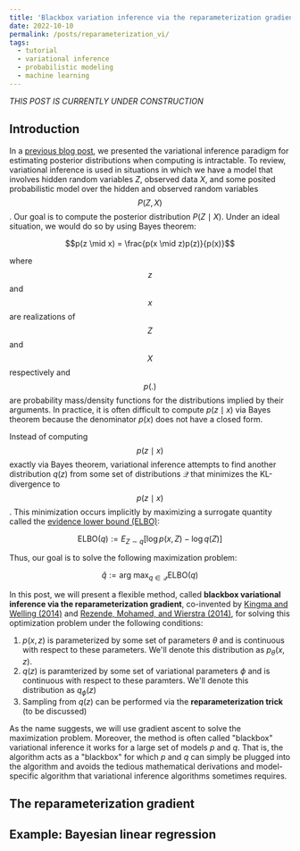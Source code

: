 ```yaml
---
title: 'Blackbox variation inference via the reparameterization gradient'
date: 2022-10-10
permalink: /posts/reparameterization_vi/
tags:
  - tutorial
  - variational inference
  - probabilistic modeling
  - machine learning
---
```


_THIS POST IS CURRENTLY UNDER CONSTRUCTION_

Introduction
------------

In a [previous blog post](), we presented the variational inference paradigm for estimating posterior distributions when computing is intractable. To review, variational inference is used in situations in which we have a model that involves hidden random variables $Z$, observed data $X$, and some posited probabilistic model over the hidden and observed random variables $$P(Z, X)$$. Our goal is to compute the posterior distribution $P(Z \mid X)$. Under an ideal situation, we would do so by using Bayes theorem:

$$p(z \mid x) = \frac{p(x \mid z)p(z)}{p(x)}$$

where $$z$$ and $$x$$ are realizations of $$Z$$ and $$X$$ respectively and $$p(.)$$ are probability mass/density functions for the distributions implied by their arguments.  In practice, it is often difficult to compute $p(z \mid x)$ via Bayes theorem because the denominator $p(x)$ does not have a closed form. 

Instead of computing $$p(z \mid x)$$ exactly via Bayes theorem, variational inference attempts to find another distribution $q(z)$ from some set of distributions $\mathcal{Q}$ that minimizes the KL-divergence to $$p(z \mid x)$$. This minimization occurs implicitly by maximizing a surrogate quantity called the [evidence lower bound (ELBO)](https://mbernste.github.io/posts/elbo/):

$$\text{ELBO}(q) :=  E_{Z \sim q}\left[\log p(x, Z) - \log q(Z) \right]$$

Thus, our goal is to solve the following maximization problem:

$$\hat{q} := \text{arg max}_{q \in \mathcal{Q}} \text{ELBO}(q)$$

In this post, we will present a flexible method, called **blackbox variational inference via the reparameterization gradient**, co-invented by [Kingma and Welling (2014)](https://arxiv.org/abs/1312.6114) and [Rezende, Mohamed, and Wierstra (2014)](https://arxiv.org/abs/1401.4082), for solving this optimization problem under the following conditions:
1. $p(x, z)$ is parameterized by some set of parameters $\theta$ and is continuous with respect to these parameters. We'll denote this distribution as $p_\theta(x, z)$.
2. $q(z)$ is paramterized by some set of variational parameters $\phi$ and is continuous with respect to these paramters. We'll denote this distribution as $q_\phi(z)$
3. Sampling from $q(z)$ can be performed via the **reparameterization trick** (to be discussed)

As the name suggests, we will use gradient ascent to solve the maximization problem. Moreover, the method is often called "blackbox" variational inference it works for a large set of models $p$ and $q$. That is, the algorithm acts as a "blackbox" for which $p$ and $q$ can simply be plugged into the algorithm and avoids the tedious mathematical derivations and model-specific algorithm that variational inference algorithms sometimes requires.

The reparameterization gradient
-------------------------------


Example: Bayesian linear regression
-----------------------------------
